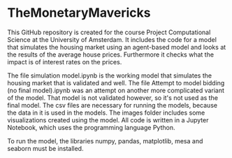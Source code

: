 # TheMonetaryMavericks

This GitHub repository is created for the course Project Computational Science at the University of Amsterdam. It includes the code for a model that simulates the housing market using an agent-based model and looks at the results of the average house prices. Furthermore it checks what the impact is of interest rates on the prices.

The file simulation model.ipynb is the working model that simulates the housing market that is validated and well.
The file Attempt to model bidding (no final model).ipynb was an attempt on another more complicated variant of the model. That model is not validated however, so it's not used as the final model.
The csv files are necessary for running the models, because the data in it is used in the models.
The images folder includes some visualizations created using the model.
All code is written in a Jupyter Notebook, which uses the programming language Python.

To run the model, the libraries numpy, pandas, matplotlib, mesa and seaborn must be installed.
